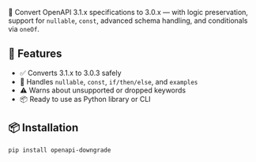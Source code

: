 🔧 Convert OpenAPI 3.1.x specifications to 3.0.x — with logic preservation, support for `nullable`, `const`, advanced schema handling, and conditionals via `oneOf`.

## 🚀 Features

- ✅ Converts 3.1.x to 3.0.3 safely
- 🔁 Handles `nullable`, `const`, `if/then/else`, and `examples`
- ⚠️ Warns about unsupported or dropped keywords
- 📦 Ready to use as Python library or CLI

## 📦 Installation

```bash
pip install openapi-downgrade